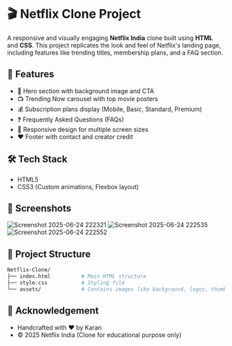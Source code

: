 # 🎬 Netflix Clone Project

A responsive and visually engaging **Netflix India** clone built using **HTML** and **CSS**. This project replicates the look and feel of Netflix's landing page, including features like trending titles, membership plans, and a FAQ section.

## 🚀 Features

- 🎥 Hero section with background image and CTA
- 📺 Trending Now carousel with top movie posters
- 💰 Subscription plans display (Mobile, Basic, Standard, Premium)
- ❓ Frequently Asked Questions (FAQs)
- 📱 Responsive design for multiple screen sizes
- ❤️ Footer with contact and creator credit

## 🛠️ Tech Stack

- HTML5
- CSS3 (Custom animations, Flexbox layout)

## 📸 Screenshots

![Screenshot 2025-06-24 222321](https://github.com/user-attachments/assets/d4357bc8-9e47-4c46-af5c-1dedf0dd90a0)
![Screenshot 2025-06-24 222535](https://github.com/user-attachments/assets/9bcf05dd-589b-4f24-8589-0f2a574e3f43)
![Screenshot 2025-06-24 222552](https://github.com/user-attachments/assets/865a65b5-ce05-4ab9-aeb4-6418c5cd2821)

## 📁 Project Structure

```bash
Netflix-Clone/
├── index.html          # Main HTML structure
├── style.css           # Styling file
└── assets/             # Contains images like background, logos, thumbnails
```
## 🙌 Acknowledgement
- Handcrafted with ❤️ by Karan
- © 2025 Netflix India (Clone for educational purpose only)
